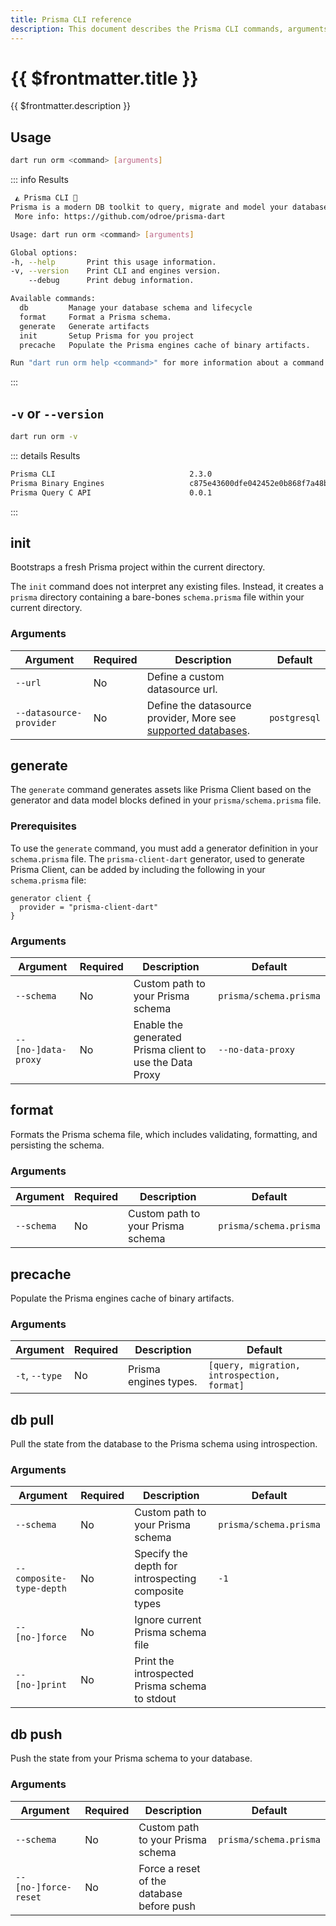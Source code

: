 ```yaml
---
title: Prisma CLI reference
description: This document describes the Prisma CLI commands, arguments, and options.
---
```


# {{ $frontmatter.title }}

{{ $frontmatter.description }}

## Usage

```bash
dart run orm <command> [arguments]
```

::: info Results
```bash
 ◭ Prisma CLI 🚀
Prisma is a modern DB toolkit to query, migrate and model your database.
 More info: https://github.com/odroe/prisma-dart

Usage: dart run orm <command> [arguments]

Global options:
-h, --help       Print this usage information.
-v, --version    Print CLI and engines version.
    --debug      Print debug information.

Available commands:
  db         Manage your database schema and lifecycle
  format     Format a Prisma schema.
  generate   Generate artifacts
  init       Setup Prisma for you project
  precache   Populate the Prisma engines cache of binary artifacts.

Run "dart run orm help <command>" for more information about a command.
```
:::

## `-v` or `--version`

```bash
dart run orm -v
```

::: details Results
```bash
Prisma CLI                              2.3.0
Prisma Binary Engines                   c875e43600dfe042452e0b868f7a48b817b9640b
Prisma Query C API                      0.0.1
```
:::

## init

Bootstraps a fresh Prisma project within the current directory.

The `init` command does not interpret any existing files. Instead, it creates a `prisma` directory containing a bare-bones `schema.prisma` file within your current directory.

### Arguments

| Argument | Required | Description | Default |
|----------|----------|-------------|---------|
| `--url` | No | Define a custom datasource url. |  |
| `--datasource-provider` | No | Define the datasource provider, More see [supported databases](https://www.prisma.io/docs/reference/database-reference/supported-databases). | `postgresql` |

## generate

The `generate` command generates assets like Prisma Client based on the generator and data model blocks defined in your `prisma/schema.prisma` file.

### Prerequisites

To use the `generate` command, you must add a generator definition in your `schema.prisma` file. The `prisma-client-dart` generator, used to generate Prisma Client, can be added by including the following in your `schema.prisma` file:

```prisma
generator client {
  provider = "prisma-client-dart"
}
```

### Arguments

| Argument | Required | Description | Default |
|----------|----------|-------------|---------|
| `--schema` | No | Custom path to your Prisma schema | `prisma/schema.prisma` |
| `--[no-]data-proxy` | No | Enable the generated Prisma client to use the Data Proxy | `--no-data-proxy` |

## format

Formats the Prisma schema file, which includes validating, formatting, and persisting the schema.

### Arguments

| Argument | Required | Description | Default |
|----------|----------|-------------|---------|
| `--schema` | No | Custom path to your Prisma schema | `prisma/schema.prisma` |

## precache

Populate the Prisma engines cache of binary artifacts.

### Arguments

| Argument | Required | Description | Default |
|----------|----------|-------------|---------|
| `-t`, `--type` | No | Prisma engines types. | `[query, migration, introspection, format]`


## db pull

Pull the state from the database to the Prisma schema using introspection.

### Arguments

| Argument | Required | Description | Default |
|----------|----------|-------------|---------|
| `--schema` | No | Custom path to your Prisma schema | `prisma/schema.prisma` |
| `--composite-type-depth` | No | Specify the depth for introspecting composite types | `-1` |
| `--[no-]force` | No | Ignore current Prisma schema file | |
| `--[no-]print` | No | Print the introspected Prisma schema to stdout | |

## db push

Push the state from your Prisma schema to your database.

### Arguments

| Argument | Required | Description | Default |
|----------|----------|-------------|---------|
| `--schema` | No | Custom path to your Prisma schema | `prisma/schema.prisma` |
| `--[no-]force-reset` | No | Force a reset of the database before push | |
